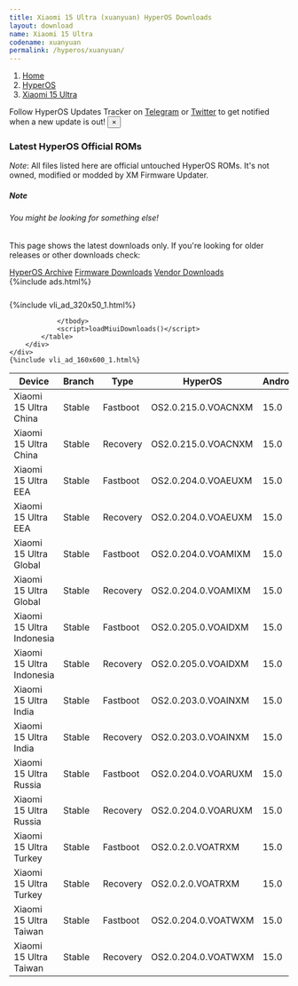 ```yaml
---
title: Xiaomi 15 Ultra (xuanyuan) HyperOS Downloads
layout: download
name: Xiaomi 15 Ultra
codename: xuanyuan
permalink: /hyperos/xuanyuan/
---
```

<nav aria-label="breadcrumb">
    <ol class="breadcrumb">
        <li class="breadcrumb-item"><a href="/">Home</a></li>
        <li class="breadcrumb-item"><a href="/hyperos/">HyperOS</a></li>
        <li class="breadcrumb-item active" aria-current="page"><a href="/hyperos/xuanyuan/">Xiaomi 15 Ultra</a></li>
    </ol>
</nav>
<div class="alert alert-primary alert-dismissible fade show" role="alert">
    Follow HyperOS Updates Tracker on <a href="https://t.me/MIUIUpdatesTracker" class="alert-link">Telegram</a>
     or <a href="https://twitter.com/MiFwUpdater" class="alert-link">Twitter</a> to get notified when a new update is out!
    <button type="button" class="close" data-dismiss="alert" aria-label="Close">
        <span aria-hidden="true">&times;</span>
    </button>
</div>

### Latest HyperOS Official ROMs
*Note*: All files listed here are official untouched HyperOS ROMs. It's not owned, modified or modded by XM Firmware Updater.
<div class="card">
  <div class="card-body">
    <h5 class="card-title">Note</h5>
    <h6 class="card-subtitle mb-2 text-muted">You might be looking for something else!</h6>
    <p class="card-text">This page shows the latest downloads only.
     If you're looking for older releases or other downloads check:</p>
    <a href="/archive/hyperos/xuanyuan/" class="card-link">HyperOS Archive</a>
    <a href="/firmware/xuanyuan/" class="card-link">Firmware Downloads</a>
    <a href="/vendor/xuanyuan/" class="card-link">Vendor Downloads</a>
  </div>
</div>
{%include ads.html%}
<div class="row justify-content-center">
    <div class="col-10">
        <div class="table-responsive-md" style="margin-top: 25px;">
            {%include vli_ad_320x50_1.html%}
            <table id="miui" class="display dt-responsive nowrap compact table table-striped table-hover table-sm">
                <thead class="thead-dark">
                    <tr>
                        <th data-ref="device">Device</th>
                        <th data-ref="branch">Branch</th>
                        <th data-ref="type">Type</th>
                        <th data-ref="miui">HyperOS</th>
                        <th data-ref="android">Android</th>
                        <th data-ref="size">Size</th>
                        <th data-ref="size">Date</th>
                        <th data-ref="link">Link</th>
                    </tr>
                </thead>
                <tbody>
                <tr><td>Xiaomi 15 Ultra China</td><td>Stable</td><td>Fastboot</td><td>OS2.0.215.0.VOACNXM</td><td>15.0</td><td>11.6 GB</td><td>2025-08-13</td><td><a href="/hyperos/xuanyuan/stable/OS2.0.215.0.VOACNXM/">Download</a></td></tr>
<tr><td>Xiaomi 15 Ultra China</td><td>Stable</td><td>Recovery</td><td>OS2.0.215.0.VOACNXM</td><td>15.0</td><td>9.2 GB</td><td>2025-08-16</td><td><a href="/hyperos/xuanyuan/stable/OS2.0.215.0.VOACNXM/">Download</a></td></tr>
<tr><td>Xiaomi 15 Ultra EEA</td><td>Stable</td><td>Fastboot</td><td>OS2.0.204.0.VOAEUXM</td><td>15.0</td><td>10.3 GB</td><td>2025-07-29</td><td><a href="/hyperos/xuanyuan/stable/OS2.0.204.0.VOAEUXM/">Download</a></td></tr>
<tr><td>Xiaomi 15 Ultra EEA</td><td>Stable</td><td>Recovery</td><td>OS2.0.204.0.VOAEUXM</td><td>15.0</td><td>8.5 GB</td><td>2025-07-31</td><td><a href="/hyperos/xuanyuan/stable/OS2.0.204.0.VOAEUXM/">Download</a></td></tr>
<tr><td>Xiaomi 15 Ultra Global</td><td>Stable</td><td>Fastboot</td><td>OS2.0.204.0.VOAMIXM</td><td>15.0</td><td>11.0 GB</td><td>2025-08-12</td><td><a href="/hyperos/xuanyuan/stable/OS2.0.204.0.VOAMIXM/">Download</a></td></tr>
<tr><td>Xiaomi 15 Ultra Global</td><td>Stable</td><td>Recovery</td><td>OS2.0.204.0.VOAMIXM</td><td>15.0</td><td>8.4 GB</td><td>2025-08-19</td><td><a href="/hyperos/xuanyuan/stable/OS2.0.204.0.VOAMIXM/">Download</a></td></tr>
<tr><td>Xiaomi 15 Ultra Indonesia</td><td>Stable</td><td>Fastboot</td><td>OS2.0.205.0.VOAIDXM</td><td>15.0</td><td>10.3 GB</td><td>2025-08-12</td><td><a href="/hyperos/xuanyuan/stable/OS2.0.205.0.VOAIDXM/">Download</a></td></tr>
<tr><td>Xiaomi 15 Ultra Indonesia</td><td>Stable</td><td>Recovery</td><td>OS2.0.205.0.VOAIDXM</td><td>15.0</td><td>8.5 GB</td><td>2025-08-19</td><td><a href="/hyperos/xuanyuan/stable/OS2.0.205.0.VOAIDXM/">Download</a></td></tr>
<tr><td>Xiaomi 15 Ultra India</td><td>Stable</td><td>Fastboot</td><td>OS2.0.203.0.VOAINXM</td><td>15.0</td><td>9.0 GB</td><td>2025-07-29</td><td><a href="/hyperos/xuanyuan/stable/OS2.0.203.0.VOAINXM/">Download</a></td></tr>
<tr><td>Xiaomi 15 Ultra India</td><td>Stable</td><td>Recovery</td><td>OS2.0.203.0.VOAINXM</td><td>15.0</td><td>8.2 GB</td><td>2025-08-04</td><td><a href="/hyperos/xuanyuan/stable/OS2.0.203.0.VOAINXM/">Download</a></td></tr>
<tr><td>Xiaomi 15 Ultra Russia</td><td>Stable</td><td>Fastboot</td><td>OS2.0.204.0.VOARUXM</td><td>15.0</td><td>10.7 GB</td><td>2025-07-30</td><td><a href="/hyperos/xuanyuan/stable/OS2.0.204.0.VOARUXM/">Download</a></td></tr>
<tr><td>Xiaomi 15 Ultra Russia</td><td>Stable</td><td>Recovery</td><td>OS2.0.204.0.VOARUXM</td><td>15.0</td><td>8.4 GB</td><td>2025-08-07</td><td><a href="/hyperos/xuanyuan/stable/OS2.0.204.0.VOARUXM/">Download</a></td></tr>
<tr><td>Xiaomi 15 Ultra Turkey</td><td>Stable</td><td>Fastboot</td><td>OS2.0.2.0.VOATRXM</td><td>15.0</td><td>9.9 GB</td><td>2025-01-16</td><td><a href="/hyperos/xuanyuan/stable/OS2.0.2.0.VOATRXM/">Download</a></td></tr>
<tr><td>Xiaomi 15 Ultra Turkey</td><td>Stable</td><td>Recovery</td><td>OS2.0.2.0.VOATRXM</td><td>15.0</td><td>8.3 GB</td><td>2025-03-02</td><td><a href="/hyperos/xuanyuan/stable/OS2.0.2.0.VOATRXM/">Download</a></td></tr>
<tr><td>Xiaomi 15 Ultra Taiwan</td><td>Stable</td><td>Fastboot</td><td>OS2.0.204.0.VOATWXM</td><td>15.0</td><td>9.3 GB</td><td>2025-08-12</td><td><a href="/hyperos/xuanyuan/stable/OS2.0.204.0.VOATWXM/">Download</a></td></tr>
<tr><td>Xiaomi 15 Ultra Taiwan</td><td>Stable</td><td>Recovery</td><td>OS2.0.204.0.VOATWXM</td><td>15.0</td><td>8.3 GB</td><td>2025-08-20</td><td><a href="/hyperos/xuanyuan/stable/OS2.0.204.0.VOATWXM/">Download</a></td></tr>

                </tbody>
                <script>loadMiuiDownloads()</script>
            </table>
        </div>
    </div>
    {%include vli_ad_160x600_1.html%}
</div>
